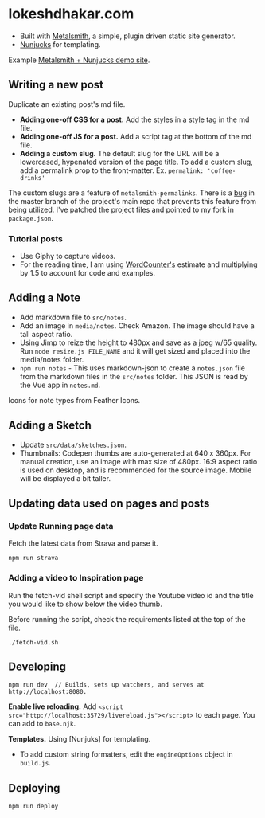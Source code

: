 # lokeshdhakar.com

- Built with [Metalsmith](http://www.metalsmith.io/), a simple, plugin driven static site generator.
- [Nunjucks](https://mozilla.github.io/nunjucks/templating.html) for templating.

Example [Metalsmith + Nunjucks demo site](https://github.com/voorhoede/demo-metalsmith-nunjucks).

## Writing a new post

Duplicate an existing post's md file.

- **Adding one-off CSS for a post.** Add the styles in a style tag in the md file.
- **Adding one-off JS for a post.** Add a script tag at the bottom of the md file.
- **Adding a custom slug.** The default slug for the URL will be a lowercased, hypenated version of the page title. To add a custom slug, add a permalink prop to the front-matter. Ex. `permalink: 'coffee-drinks'`

The custom slugs are a feature of `metalsmith-permalinks`. There is a [bug](https://github.com/segmentio/metalsmith-permalinks/issues/81) in the master branch of the project's main repo that prevents this feature from being utilized. I've patched the project files and pointed to my fork in `package.json`.

### Tutorial posts

- Use Giphy to capture videos.
- For the reading time, I am using [WordCounter's](https://wordcounter.net/) estimate and multiplying by 1.5 to account for code and examples.

## Adding a Note

- Add markdown file to `src/notes`.
- Add an image in `media/notes`. Check Amazon. The image should have a tall aspect ratio.
- Using Jimp to reize the height to 480px and save as a jpeg w/65 quality. Run `node resize.js FILE_NAME` and it will get sized and placed into the media/notes folder.
- `npm run notes` - This uses markdown-json to create a `notes.json` file from the markdown files in the `src/notes` folder. This JSON is read by the Vue app in `notes.md`.

Icons for note types from Feather Icons.

## Adding a Sketch

- Update `src/data/sketches.json`.
- Thumbnails: Codepen thumbs are auto-generated at 640 x 360px. For manual creation, use an image with max size of 480px. 16:9 aspect ratio is used on desktop, and is recommended for the source image. Mobile will be displayed a bit taller.

## Updating data used on pages and posts

### Update Running page data

Fetch the latest data from Strava and parse it.

```
npm run strava
```

### Adding a video to Inspiration page

Run the fetch-vid shell script and specify the Youtube video id and the title you would
like to show below the video thumb.

Before running the script, check the requirements listed at the top of the file.

```
./fetch-vid.sh
```

## Developing

```
npm run dev  // Builds, sets up watchers, and serves at http://localhost:8080.
```

**Enable live reloading.** Add `<script src="http://localhost:35729/livereload.js"></script>` to
each page. You can add to `base.njk`.

**Templates.** Using [Nunjuks] for templating.

- To add custom string formatters, edit the `engineOptions` object in `build.js`.

## Deploying

```
npm run deploy
```
